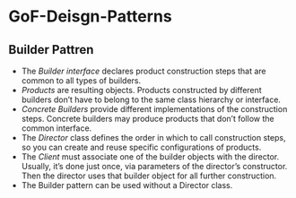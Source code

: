 # GoF-Deisgn-Patterns
## Builder Pattren
* The *Builder interface* declares product construction steps that are common to all types of builders.
* *Products* are resulting objects. Products constructed by different builders don’t have to belong to the same class hierarchy or interface.
* *Concrete Builders* provide different implementations of the construction steps. Concrete builders may produce products that don’t follow the common interface.
* The *Director* class defines the order in which to call construction steps, so you can create and reuse specific configurations of products.
* The *Client* must associate one of the builder objects with the director. Usually, it’s done just once, via parameters of the director’s constructor. Then the director uses that builder object for all further construction.
* The Builder pattern can be used without a Director class.

